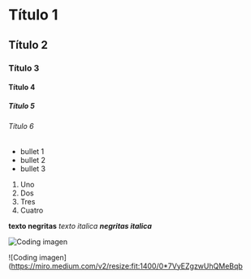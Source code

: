 
# Título 1
## Título 2
### Título 3
#### Título 4
##### Título 5
###### Título 6

* bullet 1
* bullet 2
* bullet 3

1. Uno
2. Dos
3. Tres
4. Cuatro

**texto negritas**
_texto italica_
***negritas italica***

![Coding imagen](https://spaces-wp.imgix.net/2016/06/coding-in-the-classroom.png?auto=compress,format&q=50)

![Coding imagen](https://miro.medium.com/v2/resize:fit:1400/0*7VyEZgzwUhQMeBqb


